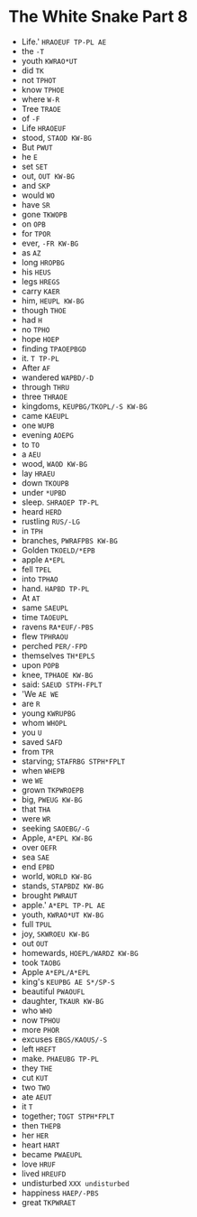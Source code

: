 # The White Snake Part 8

* Life.' `HRAOEUF TP-PL AE`
* the `-T`
* youth `KWRAO*UT`
* did `TK`
* not `TPHOT`
* know `TPHOE`
* where `W-R`
* Tree `TRAOE`
* of `-F`
* Life `HRAOEUF`
* stood, `STAOD KW-BG`
* But `PWUT`
* he `E`
* set `SET`
* out, `OUT KW-BG`
* and `SKP`
* would `WO`
* have `SR`
* gone `TKWOPB`
* on `OPB`
* for `TPOR`
* ever, `-FR KW-BG`
* as `AZ`
* long `HROPBG`
* his `HEUS`
* legs `HREGS`
* carry `KAER`
* him, `HEUPL KW-BG`
* though `THOE`
* had `H`
* no `TPHO`
* hope `HOEP`
* finding `TPAOEPBGD`
* it. `T TP-PL`
* After `AF`
* wandered `WAPBD/-D`
* through `THRU`
* three `THRAOE`
* kingdoms, `KEUPBG/TKOPL/-S KW-BG`
* came `KAEUPL`
* one `WUPB`
* evening `AOEPG`
* to `TO`
* a `AEU`
* wood, `WAOD KW-BG`
* lay `HRAEU`
* down `TKOUPB`
* under `*UPBD`
* sleep. `SHRAOEP TP-PL`
* heard `HERD`
* rustling `RUS/-LG`
* in `TPH`
* branches, `PWRAFPBS KW-BG`
* Golden `TKOELD/*EPB`
* apple `A*EPL`
* fell `TPEL`
* into `TPHAO`
* hand. `HAPBD TP-PL`
* At `AT`
* same `SAEUPL`
* time `TAOEUPL`
* ravens `RA*EUF/-PBS`
* flew `TPHRAOU`
* perched `PER/-FPD`
* themselves `TH*EPLS`
* upon `POPB`
* knee, `TPHAOE KW-BG`
* said: `SAEUD STPH-FPLT`
* 'We `AE WE`
* are `R`
* young `KWRUPBG`
* whom `WHOPL`
* you `U`
* saved `SAFD`
* from `TPR`
* starving; `STAFRBG STPH*FPLT`
* when `WHEPB`
* we `WE`
* grown `TKPWROEPB`
* big, `PWEUG KW-BG`
* that `THA`
* were `WR`
* seeking `SAOEBG/-G`
* Apple, `A*EPL KW-BG`
* over `OEFR`
* sea `SAE`
* end `EPBD`
* world, `WORLD KW-BG`
* stands, `STAPBDZ KW-BG`
* brought `PWRAUT`
* apple.' `A*EPL TP-PL AE`
* youth, `KWRAO*UT KW-BG`
* full `TPUL`
* joy, `SKWROEU KW-BG`
* out `OUT`
* homewards, `HOEPL/WARDZ KW-BG`
* took `TAOBG`
* Apple `A*EPL/A*EPL`
* king's `KEUPBG AE S*/SP-S`
* beautiful `PWAOUFL`
* daughter, `TKAUR KW-BG`
* who `WHO`
* now `TPHOU`
* more `PHOR`
* excuses `EBGS/KAOUS/-S`
* left `HREFT`
* make. `PHAEUBG TP-PL`
* they `THE`
* cut `KUT`
* two `TWO`
* ate `AEUT`
* it `T`
* together; `TOGT STPH*FPLT`
* then `THEPB`
* her `HER`
* heart `HART`
* became `PWAEUPL`
* love `HRUF`
* lived `HREUFD`
* undisturbed `XXX undisturbed`
* happiness `HAEP/-PBS`
* great `TKPWRAET`
